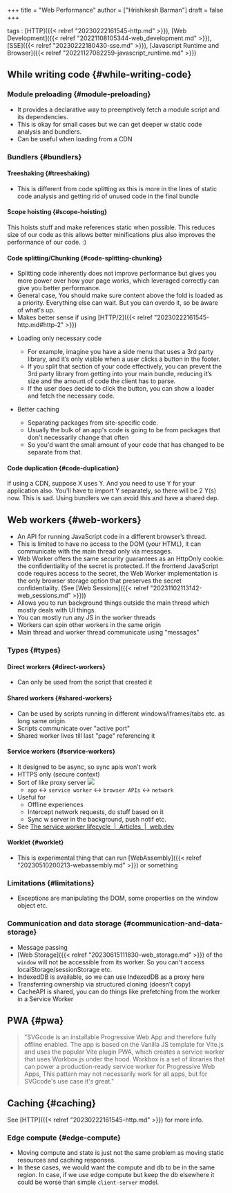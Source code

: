 +++
title = "Web Performance"
author = ["Hrishikesh Barman"]
draft = false
+++

tags
: [HTTP]({{< relref "20230222161545-http.md" >}}), [Web Development]({{< relref "20221108105344-web_development.md" >}}), [SSE]({{< relref "20230222180430-sse.md" >}}), [Javascript Runtime and Browser]({{< relref "20221127082259-javascript_runtime.md" >}})


## While writing code {#while-writing-code}


### Module preloading {#module-preloading}

-   It provides a declarative way to preemptively fetch a module script and its dependencies.
-   This is okay for small cases but we can get deeper w static code analysis and bundlers.
-   Can be useful when loading from a CDN


### Bundlers {#bundlers}


#### Treeshaking {#treeshaking}

-   This is different from code splitting as this is more in the lines of static code analysis and getting rid of unused code in the final bundle


#### Scope hoisting {#scope-hoisting}

This hoists stuff and make references static when possible. This reduces size of our code as this allows better minifications plus also improves the performance of our code. :)


#### Code splitting/Chunking {#code-splitting-chunking}

-   Splitting code inherently does not improve performance but gives you more power over how your page works, which leveraged correctly can give you better performance.
-   General case, You should make sure content above the fold is loaded as a priority. Everything else can wait. But you can overdo it, so be aware of what's up.
-   Makes better sense if using [HTTP/2]({{< relref "20230222161545-http.md#http-2" >}})

<!--list-separator-->

-  Loading only necessary code

    -   For example, imagine you have a side menu that uses a 3rd party library, and it’s only visible when a user clicks a button in the footer.
    -   If you split that section of your code effectively, you can prevent the 3rd party library from getting into your main bundle, reducing it’s size and the amount of code the client has to parse.
    -   If the user does decide to click the button, you can show a loader and fetch the necessary code.

<!--list-separator-->

-  Better caching

    -   Separating packages from site-specific code.
    -   Usually the bulk of an app's code is going to be from packages that don't necessarily change that often
    -   So you'd want the small amount of your code that has changed to be separate from that.


#### Code duplication {#code-duplication}

If using a CDN, suppose X uses Y. And you need to use Y for your application also. You'll have to import Y separately, so there will be 2 Y(s) now. This is sad. Using bundlers we can avoid this and have a shared dep.


## Web workers {#web-workers}

-   An API for running JavaScript code in a different browser’s thread.
-   This is limited to have no access to the DOM (your HTML), it can communicate with the main thread only via messages.
-   Web Worker offers the same security guarantees as an HttpOnly cookie: the confidentiality of the secret is protected. If the frontend JavaScript code requires access to the secret, the Web Worker implementation is the only browser storage option that preserves the secret confidentiality. (See [Web Sessions]({{< relref "20231102113142-web_sessions.md" >}}))
-   Allows you to run background things outside the main thread which mostly deals with UI things.
-   You can mostly run any JS in the worker threads
-   Workers can spin other workers in the same origin
-   Main thread and worker thread communicate using "messages"


### Types {#types}


#### Direct workers {#direct-workers}

-   Can only be used from the script that created it


#### Shared workers {#shared-workers}

-   Can be used by scripts running in different windows/iframes/tabs etc. as long same origin.
-   Scripts communicate over "active port"
-   Shared worker lives till last "page" referencing it


#### Service workers {#service-workers}

-   It designed to be async, so sync apis won't work
-   HTTPS only (secure context)
-   Sort of like proxy server
    ![](/ox-hugo/20230503160302-web_performance-1135687677.png)
    -   `app` &lt;-&gt; `service worker` &lt;-&gt; `browser APIs` &lt;-&gt; `network`
-   Useful for
    -   Offline experiences
    -   Intercept network requests, do stuff based on it
    -   Sync w server in the background, push notif etc.
-   See [The service worker lifecycle  |  Articles  |  web.dev](https://web.dev/articles/service-worker-lifecycle)


#### Worklet {#worklet}

-   This is experimental thing that can run [WebAssembly]({{< relref "20230510200213-webassembly.md" >}}) or something


### Limitations {#limitations}

-   Exceptions are manipulating the DOM, some properties on the window object etc.


### Communication and data storage {#communication-and-data-storage}

-   Message passing
-   [Web Storage]({{< relref "20230615111830-web_storage.md" >}}) of the `window` will not be accessible from its worker. So you can't access localStorage/sessionStorage etc.
-   IndexedDB is available, so we can use IndexedDB as a proxy here
-   Transferring ownership via structured cloning (doesn't copy)
-   CacheAPI is shared, you can do things like prefetching from the worker in a Service Worker


## PWA {#pwa}

> "SVGcode is an installable Progressive Web App and therefore fully offline enabled. The app is based on the Vanilla JS template for Vite.js and uses the popular Vite plugin PWA, which creates a service worker that uses Workbox.js under the hood. Workbox is a set of libraries that can power a production-ready service worker for Progressive Web Apps, This pattern may not necessarily work for all apps, but for SVGcode's use case it's great."


## Caching {#caching}

See [HTTP]({{< relref "20230222161545-http.md" >}}) for more info.


### Edge compute {#edge-compute}

-   Moving compute and state is just not the same problem as moving static resources and caching responses.
-   In these cases, we would want the compute and db to be in the same region. In case, if we use edge compute but keep the db elsewhere it could be worse than simple `client-server` model.
